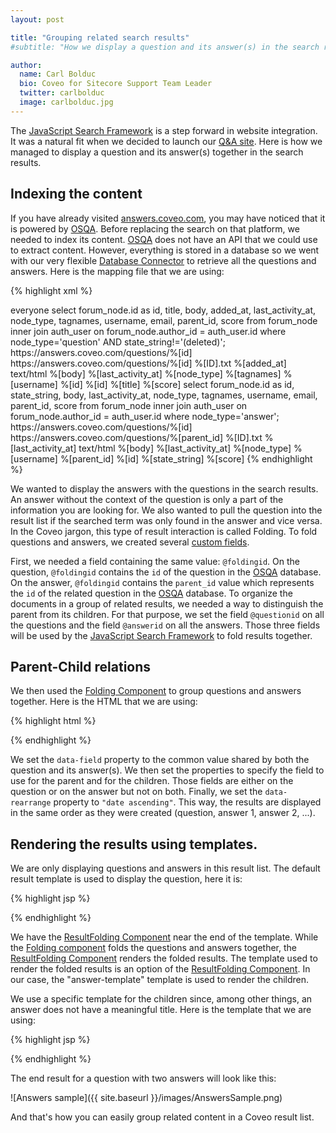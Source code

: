 ```yaml
---
layout: post

title: "Grouping related search results"
#subtitle: "How we display a question and its answer(s) in the search results of our Q&A site"

author:
  name: Carl Bolduc
  bio: Coveo for Sitecore Support Team Leader
  twitter: carlbolduc
  image: carlbolduc.jpg
---
```


The [JavaScript Search Framework](https://developers.coveo.com/display/JsSearch/Home) is a step forward in website integration. It was a natural fit when we decided to launch our [Q&A site](http://answers.coveo.com). Here is how we managed to display a question and its answer(s) together in the search results.

<!-- more -->

## Indexing the content

If you have already visited [answers.coveo.com](http://answers.coveo.com), you may have noticed that it is powered by [OSQA](http://www.osqa.net/). Before replacing the search on that platform, we needed to index its content. [OSQA](http://www.osqa.net/) does not have an API that we could use to extract content. However, everything is stored in a database so we went with our very flexible [Database Connector](http://onlinehelp.coveo.com/en/ces/7.0/Administrator/database_connector_features.htm) to retrieve all the questions and answers. Here is the mapping file that we are using:

{% highlight xml %}
<?xml version="1.0" encoding="utf-8" ?> 
<ODBC>
    <CommonMapping>
        <AllowedUsers>
            <AllowedUser type="Windows" allowed="true">
                <Name>everyone</Name>
                <Server></Server>
            </AllowedUser>
        </AllowedUsers>
    </CommonMapping>
    <Mapping type="Questions">
        <Accessor type="query">
            select forum_node.id as id, title, body, added_at, last_activity_at, node_type, tagnames, username, email, parent_id, score from forum_node inner join auth_user on forum_node.author_id = auth_user.id where node_type='question' AND state_string!='(deleted)';
        </Accessor>
        <Fields>
            <Uri>https://answers.coveo.com/questions/%[id]</Uri>
            <ClickableUri>https://answers.coveo.com/questions/%[id]</ClickableUri>
            <FileName>%[ID].txt</FileName>
            <Title>%[ID]</Title>
            <ModifiedDate>%[added_at]</ModifiedDate>
            <ContentType>text/html</ContentType>
            <Title>%[title]</Title>
            <Body>
                %[body]
            </Body>
            <CustomFields>
                <CustomField name="OrderDate">%[last_activity_at]</CustomField>
                <CustomField name="nodetype">%[node_type]</CustomField>
                <CustomField name="tags">%[tagnames]</CustomField>
                <CustomField name="sysAuthor">%[username]</CustomField>
                <CustomField name="foldingid">%[id]</CustomField>
                <CustomField name="questionid">%[id]</CustomField>
                <CustomField name="questiontitle">%[title]</CustomField>
	        <CustomField name="score">%[score]</CustomField>
            </CustomFields>
        </Fields>
    </Mapping>
    <Mapping type="Answers">
        <Accessor type="query">
            select forum_node.id as id, state_string, body, last_activity_at, node_type, tagnames, username, email, parent_id, score from forum_node inner join auth_user on forum_node.author_id = auth_user.id where node_type='answer';
        </Accessor>
        <Fields>
            <Uri>https://answers.coveo.com/questions/%[id]</Uri>
            <ClickableUri>https://answers.coveo.com/questions/%[parent_id]</ClickableUri>
            <FileName>%[ID].txt</FileName>
            <Title>Answer to question id %[parent_id]</Title>
            <ModifiedDate>%[last_activity_at]</ModifiedDate>
            <ContentType>text/html</ContentType>
            <Body>
                %[body]
            </Body>
            <CustomFields>
                <CustomField name="OrderDate">%[last_activity_at]</CustomField>
                <CustomField name="nodetype">%[node_type]</CustomField>
                <CustomField name="sysAuthor">%[username]</CustomField>
                <CustomField name="foldingid">%[parent_id]</CustomField>
                <CustomField name="answerid">%[id]</CustomField>
	        <CustomField name="answerstate">%[state_string]</CustomField>
	        <CustomField name="score">%[score]</CustomField>
            </CustomFields>
        </Fields>
    </Mapping>
</ODBC>
{% endhighlight %}

We wanted to display the answers with the questions in the search results. An answer without the context of the question is only a part of the information you are looking for. We also wanted to pull the question into the result list if the searched term was only found in the answer and vice versa. In the Coveo jargon, this type of result interaction is called Folding. To fold questions and answers, we created several [custom fields](http://onlinehelp.coveo.com/en/ces/7.0/administrator/adding_or_modifying_custom_fields.htm).

First, we needed a field containing the same value: `@foldingid`. On the question, `@foldingid` contains the `id` of the question in the [OSQA](http://www.osqa.net/) database. On the answer, `@foldingid` contains the `parent_id` value which represents the `id` of the related question in the [OSQA](http://www.osqa.net/) database. To organize the documents in a group of related results, we needed a way to distinguish the parent from its children. For that purpose, we set the field `@questionid` on all the questions and the field `@answerid` on all the answers. Those three fields will be used by the [JavaScript Search Framework](https://developers.coveo.com/display/JsSearch/Home) to fold results together. 

## Parent-Child relations

We then used the [Folding Component](https://developers.coveo.com/display/JsSearch/Folding+Component) to group questions and answers together. Here is the HTML that we are using:

{% highlight html %}
<div
    class='CoveoFolding'
    data-field='@foldingid' 
    data-parent-field='@questionid'
    data-child-field='@answerid'
    data-range='5'
    data-rearrange="date ascending"></div>
{% endhighlight %}

We set the `data-field` property to the common value shared by both the question and its answer(s). We then set the properties to specify the field to use for the parent and for the children. Those fields are either on the question or on the answer but not on both. Finally, we set the `data-rearrange` property to `"date ascending"`. This way, the results are displayed in the same order as they were created (question, answer 1, answer 2, ...).

## Rendering the results using templates.

We are only displaying questions and answers in this result list. The default result template is used to display the question, here it is:

{% highlight jsp %}
<script class="result-template" type="text/x-underscore-template">
    <div class='coveo-date'><%-dateTime(raw.sysdate)%></div>
    <div class='coveo-title'>
        <a class='CoveoResultLink'><%=title?highlight(title, titleHighlights):clickUri%></a>
    </div>
    <div class='coveo-excerpt'>
        <%=(state.q)?highlight(excerpt, excerptHighlights):highlight(firstSentences, firstSentencesHighlights)%>
    </div>
    <div class='field-table'>
        <span class='answers-author'>
            <span class="CoveoFieldValue" data-field="@sysauthor"></span>
        </span>
        <span class='answers-score'>
            <img src="/upfiles/image/like_button.png"/>
            <span class="CoveoFieldValue" data-field="@score"></span>
        </span>
        <% if(raw.tags){ %> <span class="CoveoFieldValue CoveoTags" data-field="@tags" data-facet="TagsFacet" data-split-values="true"></span><% } %>
    </div>
    <% if (childResults.length) { %>
        <img class="folding-picture" src="/upfiles/image/fleche_attention.png"/>
    <% } %>
    <div class='CoveoResultFolding'
        data-result-template-id="answer-template" 
        data-more-caption="ShowMoreReplies" 
        data-less-caption="ShowLessReplies"></div>
</script>
{% endhighlight %}

We have the [ResultFolding Component](https://developers.coveo.com/display/JsSearch/ResultFolding+Component) near the end of the template. While the [Folding component](https://developers.coveo.com/display/JsSearch/Folding+Component) folds the questions and answers together, the [ResultFolding Component](https://developers.coveo.com/display/JsSearch/ResultFolding+Component) renders the folded results. The template used to render the folded results is an option of the [ResultFolding Component](https://developers.coveo.com/display/JsSearch/ResultFolding+Component). In our case, the "answer-template" template is used to render the children.

We use a specific template for the children since, among other things, an answer does not have a meaningful title. Here is the template that we are using:
  
{% highlight jsp %}
<script id="answer-template" type="text/x-underscore-template">
    <div class='coveo-date'><%-dateTime(raw.sysdate)%></div>
    <div class='coveo-excerpt'>
        <%=highlight(excerpt, excerptHighlights)%>
    </div>
    <span class='answers-author'>
        <span class="CoveoFieldValue" data-field="@sysauthor"></span>
    </span>
    <span class='answers-score'>
        <img src="/upfiles/image/like_button.png"/>
        <span class="CoveoFieldValue" data-field="@score"></span>
    <span>
</script>
{% endhighlight %}

The end result for a question with two answers will look like this:

![Answers sample]({{ site.baseurl }}/images/AnswersSample.png)

And that's how you can easily group related content in a Coveo result list.
